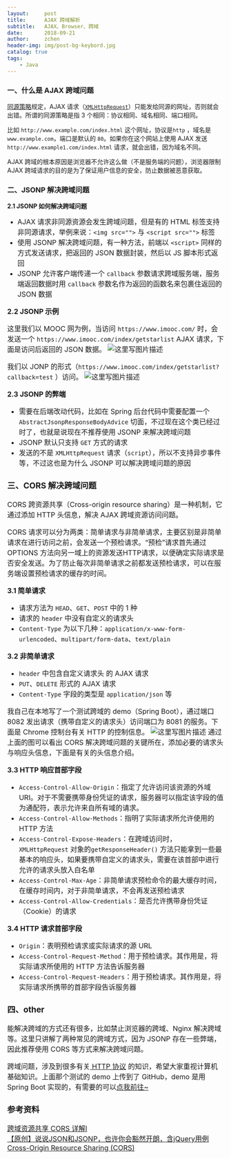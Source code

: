 ```yaml
---
layout:     post
title:      AJAX 跨域解析
subtitle:   AJAX、Browser、跨域
date:       2018-09-21
author:     zchen
header-img: img/post-bg-keybord.jpg
catalog: true
tags:
    - Java
---
```


### 一、什么是 AJAX 跨域问题

[同源策略](http://www.ruanyifeng.com/blog/2016/04/same-origin-policy.html)规定，AJAX 请求（[`XMLHttpRequest`](http://www.ruanyifeng.com/blog/2012/09/xmlhttprequest_level_2.html)）只能发给同源的网址，否则就会出错。所谓的同源策略是指 3 个相同：协议相同、域名相同、端口相同。

比如 `http://www.example.com/index.html` 这个网址，协议是`http` ，域名是 `www.example.com`，端口是默认的 `80`。如果你在这个网站上使用 AJAX 发送 `http://www.example1.com/index.html` 请求，就会出错，因为域名不同。

AJAX 跨域的根本原因是浏览器不允许这么做（不是服务端的问题），浏览器限制 AJAX 跨域请求的目的是为了保证用户信息的安全，防止数据被恶意获取。

### 二、JSONP 解决跨域问题

**2.1 JSONP 如何解决跨域问题**

 - <font size=3>AJAX 请求非同源资源会发生跨域问题，但是有的 HTML 标签支持非同源请求，举例来说：`<img src="">` 与 `<script src="">` 标签
 - <font size=3>使用 JSONP 解决跨域问题，有一种方法，前端以 `<script>` 同样的方式发送请求，把返回的 JSON  数据封装，然后以 JS 脚本形式返回
 - <font size=3>JSONP 允许客户端传递一个 `callback` 参数请求跨域服务端，服务端返回数据时用 `callback` 参数名作为返回的函数名来包裹住返回的 JSON 数据

**2.2 JSONP 示例**

这里我们以 MOOC 网为例，当访问 `https://www.imooc.com/` 时，会发送一个 `https://www.imooc.com/index/getstarlist`  AJAX 请求，下面是访问后返回的 JSON 数据。
![这里写图片描述](https://i.loli.net/2018/09/21/5ba4a796cd244.png)

我们以 JONP 的形式（`https://www.imooc.com/index/getstarlist?callback=test` ）访问。
![这里写图片描述](https://i.loli.net/2018/09/21/5ba4a796e15f1.png)

**2.3 JSONP 的弊端**

 - <font size=3>需要在后端改动代码，比如在 Spring 后台代码中需要配置一个 `AbstractJsonpResponseBodyAdvice` 切面，不过现在这个类已经过时了，也就是说现在不推荐使用 JSONP 来解决跨域问题
 - <font size=3>JSONP 默认只支持 `GET` 方式的请求
 - <font size=3> 发送的不是 `XMLHttpRequest` 请求（`script`），所以不支持异步事件等，不过这也是为什么 JSONP 可以解决跨域问题的原因

### 三、CORS 解决跨域问题

CORS 跨资源共享（Cross-origin resource sharing）是一种机制，它通过添加 HTTP  头信息，解决 AJAX 跨域资源访问问题。

CORS 请求可以分为两类：简单请求与非简单请求，主要区别是非简单请求在进行访问之前，会发送一个预检请求。“预检”请求首先通过 OPTIONS 方法向另一域上的资源发送HTTP请求，以便确定实际请求是否安全发送。为了防止每次非简单请求之前都发送预检请求，可以在服务端设置预检请求的缓存的时间。

**3.1 简单请求**

 - <font size=3>请求方法为 `HEAD`、`GET`、`POST` 中的 1 种
 - <font size=3>请求的 `header` 中没有自定义的请求头
 - <font size=3>`Content-Type` 为以下几种：`application/x-www-form-urlencoded`、`multipart/form-data`、`text/plain`

**3.2 非简单请求**

 - <font size=3>`header` 中包含自定义请求头 的 AJAX 请求
 - <font size=3>`PUT`、`DELETE` 形式的 AJAX 请求
 - <font size=3>`Content-Type` 字段的类型是 `application/json` 等

我自己在本地写了一个测试跨域的 demo（Spring Boot），通过端口 8082 发出请求（携带自定义的请求头）访问端口为 8081 的服务。下面是 Chrome 控制台有关 HTTP 的控制信息。
![这里写图片描述](https://i.loli.net/2018/09/21/5ba4a797227d1.png)
通过上面的图可以看出 CORS 解决跨域问题的关键所在，添加必要的请求头与响应头信息，下面是有关的头信息介绍。

**3.3 HTTP 响应首部字段**

 - <font size=3>`Access-Control-Allow-Origin`：指定了允许访问该资源的外域 URI。对于不需要携带身份凭证的请求，服务器可以指定该字段的值为通配符，表示允许来自所有域的请求。
 - <font size=3>`Access-Control-Allow-Methods`：指明了实际请求所允许使用的 HTTP 方法
 - <font size=3>`Access-Control-Expose-Headers`：在跨域访问时，`XMLHttpRequest` 对象的`getResponseHeader()` 方法只能拿到一些最基本的响应头，如果要携带自定义的请求头，需要在该首部中进行允许的请求头放入白名单
 - <font size=3>`Access-Control-Max-Age`：非简单请求预检命令的最大缓存时间，在缓存时间内，对于非简单请求，不会再发送预检请求
 - <font size=3>`Access-Control-Allow-Credentials`：是否允许携带身份凭证（Cookie）的请求

**3.4 HTTP 请求首部字段**

 - <font size=3>`Origin`：表明预检请求或实际请求的源 URL
 - <font size=3>`Access-Control-Request-Method`：用于预检请求。其作用是，将实际请求所使用的 HTTP 方法告诉服务器
 - <font size=3>`Access-Control-Request-Headers`：用于预检请求。其作用是，将实际请求所携带的首部字段告诉服务器

### 四、other
能解决跨域的方式还有很多，比如禁止浏览器的跨域、Nginx 解决跨域等。这里只讲解了两种常见的跨域方式，因为 JSONP 存在一些弊端，因此推荐使用 CORS 等方式来解决跨域问题。

跨域问题，涉及到很多有关[ HTTP 协议](https://blog.csdn.net/codejas/article/details/79002339) 的知识，希望大家重视计算机基础知识。上面那个测试的 demo 上传到了 GitHub，demo 是用 Spring Boot 实现的，有需要的可以[点我前往~](https://github.com/zc96/springboot-study)

### 参考资料
[跨域资源共享 CORS 详解l](http://www.ruanyifeng.com/blog/2016/04/cors.html)<br>
[【原创】说说JSON和JSONP，也许你会豁然开朗，含jQuery用例](https://www.cnblogs.com/dowinning/archive/2012/04/19/json-jsonp-jquery.html)  <br>
[Cross-Origin Resource Sharing (CORS)](https://developer.mozilla.org/zh-CN/docs/Web/HTTP/Access_control_CORS)